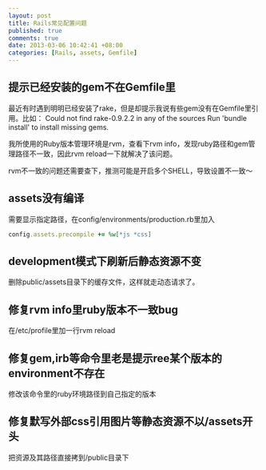 ```yaml
---
layout: post
title: Rails常见配置问题
published: true
comments: true
date: 2013-03-06 10:42:41 +08:00
categories: [Rails, assets, Gemfile]
---
```



提示已经安装的gem不在Gemfile里
----------------------------------------------------
最近有时遇到明明已经安装了rake，但是却提示我说有些gem没有在Gemfile里引用。比如：
Could not find rake-0.9.2.2 in any of the sources
Run 'bundle install' to install missing gems.

我所使用的Ruby版本管理环境是rvm，查看下rvm info，发现ruby路径和gem管理路径不一致，因此rvm reload一下就解决了该问题。

rvm不一致的问题还需要查下，推测可能是开启多个SHELL，导致设置不一致～



assets没有编译
----------------------------------------------------
需要显示指定路径，在config/environments/production.rb里加入
```ruby
config.assets.precompile += %w[*js *css]
```


development模式下刷新后静态资源不变
----------------------------------------------------
删除public/assets目录下的缓存文件，这样就走动态请求了。


修复rvm info里ruby版本不一致bug
----------------------------------------------------
在/etc/profile里加一行rvm reload

修复gem,irb等命令里老是提示ree某个版本的environment不存在
----------------------------------------------------
修改该命令里的ruby环境路径到自己指定的版本


修复默写外部css引用图片等静态资源不以/assets开头
----------------------------------------------------
把资源及其路径直接拷到/public目录下
